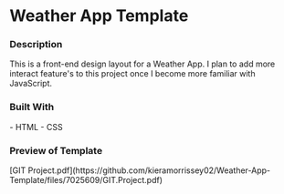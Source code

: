 
# Weather App Template

<h3>Description</h3>
This is a front-end design layout for a Weather App. I plan to add more interact feature's to this project once I become more familiar with JavaScript.

<h3>Built With</h3>
- HTML
- CSS

<h3>Preview of Template</h3>
[GIT Project.pdf](https://github.com/kieramorrissey02/Weather-App-Template/files/7025609/GIT.Project.pdf)
